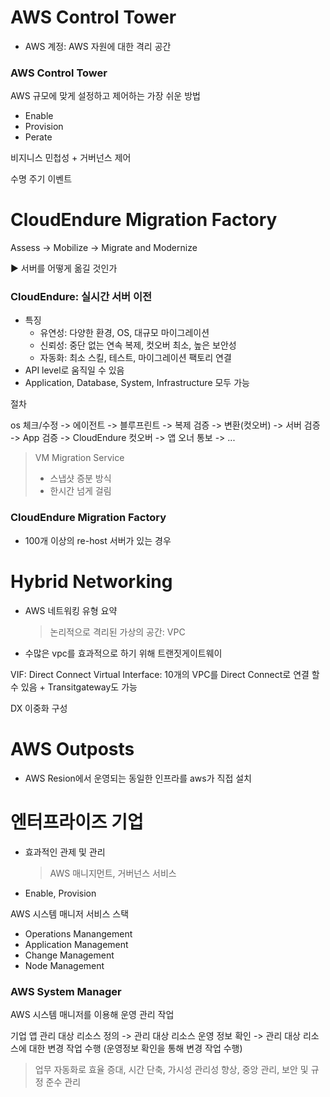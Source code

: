 # AWS Control Tower

- AWS 계정: AWS 자원에 대한 격리 공간

### AWS Control Tower

AWS 규모에 맞게 설정하고 제어하는 가장 쉬운 방법

- Enable
- Provision
- Perate

비지니스 민첩성 + 거버넌스 제어



수명 주기 이벤트



# CloudEndure Migration Factory

Assess -> Mobilize -> Migrate and Modernize

▶ 서버를 어떻게 옮길 것인가

### CloudEndure: 실시간 서버 이전

- 특징
  - 유연성: 다양한 환경, OS, 대규모 마이그레이션
  - 신뢰성: 중단 없는 연속 복제, 컷오버 최소, 높은 보안성
  - 자동화: 최소 스킬, 테스트, 마이그레이션 팩토리 연결
- API level로 움직일 수 있음
- Application, Database, System, Infrastructure 모두 가능



절차

os 체크/수정 -> 에이전트 -> 블루프린트 -> 복제 검증 -> 변환(컷오버) -> 서버 검증 -> App 검증 -> CloudEndure 컷오버 -> 앱 오너 통보 -> ...



> VM Migration Service
>
> - 스냅샷 증분 방식
> - 한시간 넘게 걸림





### CloudEndure Migration Factory

- 100개 이상의 re-host 서버가 있는 경우







# Hybrid Networking

- AWS 네트워킹 유형 요약

  > 논리적으로 격리된 가상의 공간: VPC



- 수많은 vpc를 효과적으로 하기 위해 트랜짓게이트웨이



VIF: Direct Connect Virtual Interface: 10개의 VPC를 Direct Connect로 연결 할 수 있음 + Transitgateway도 가능

DX 이중화 구성



# AWS Outposts

- AWS Resion에서 운영되는 동일한 인프라를 aws가 직접 설치









# 엔터프라이즈 기업

- 효과적인 관제 및 관리

  > AWS 매니지먼트, 거버넌스 서비스

- Enable, Provision





AWS 시스템 매니저 서비스 스택

- Operations Manangement
- Application Management
- Change Management
- Node Management



### AWS System Manager

AWS 시스템 매니저를 이용해 운영 관리 작업

기업 앱 관리 대상 리소스 정의 -> 관리 대상 리소스 운영 정보 확인 -> 관리 대상 리소스에 대한 변경 작업 수행 (운영정보 확인을 통해 변경 작업 수행)



> 업무 자동화로 효율 증대, 시간 단축, 가시성 관리성 향상, 중앙 관리, 보안 및 규정 준수 관리